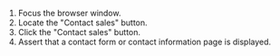 1. Focus the browser window.
2. Locate the "Contact sales" button.
3. Click the "Contact sales" button.
4. Assert that a contact form or contact information page is displayed.